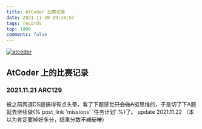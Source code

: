 ```yaml
---
title: AtCoder 比赛记录
date: 2021-11-20 19:24:57
tags: records
top: 1000
comments: false
---
```


[![atcoder](https://atcoder.swift-zym.workers.dev/yaoxi_std)](https://atcoder.jp/users/yaoxi_std)

<!-- more -->
## AtCoder 上的比赛记录

### 2021.11.21 ARC129
被之前两道DS题搞得有点头晕，看了下题感觉~~只会做A~~挺思维的，于是切了下A题就去继续做{% post_link 'missions' '任务计划' %}了。
update 2021.11.22 （本以为肯定要掉好多分，结果分数~~不减反增~~）
